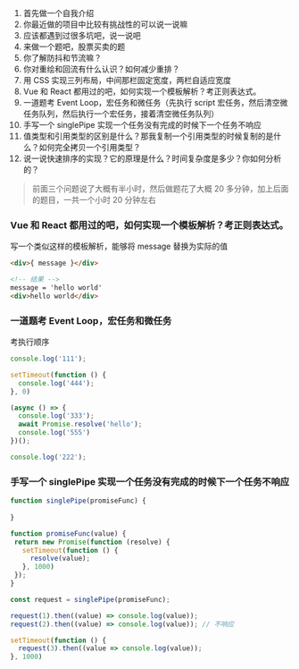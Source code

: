 1. 首先做一个自我介绍
1. 你最近做的项目中比较有挑战性的可以说一说嘛
1. 应该都遇到过很多坑吧，说一说吧
1. 来做一个题吧，股票买卖的题
1. 你了解防抖和节流嘛？
1. 你对重绘和回流有什么认识？如何减少重排？
1. 用 CSS 实现三列布局，中间那栏固定宽度，两栏自适应宽度
1. Vue 和 React 都用过的吧，如何实现一个模板解析？考正则表达式。
1. 一道题考 Event Loop，宏任务和微任务（先执行 script 宏任务，然后清空微任务队列，然后执行一个宏任务，接着清空微任务队列）
1. 手写一个 singlePipe 实现一个任务没有完成的时候下一个任务不响应
1. 值类型和引用类型的区别是什么？那我复制一个引用类型的时候复制的是什么？如何完全拷贝一个引用类型？
1. 说一说快速排序的实现？它的原理是什么？时间复杂度是多少？你如何分析的？



> 前面三个问题说了大概有半小时，然后做题花了大概 20 多分钟，加上后面的题目，一共一个小时 20 分钟左右



### Vue 和 React 都用过的吧，如何实现一个模板解析？考正则表达式。
写一个类似这样的模板解析，能够将 message 替换为实际的值
```html
<div>{ message }</div>

<!-- 结果 -->
message = 'hello world'
<div>hello world</div>
```
### 一道题考 Event Loop，宏任务和微任务
考执行顺序
```javascript
console.log('111');

setTimeout(function () {
  console.log('444');
}, 0)

(async () => {
  console.log('333');
  await Promise.resolve('hello');
  console.log('555')
})();

console.log('222');
```
### 手写一个 singlePipe 实现一个任务没有完成的时候下一个任务不响应
```javascript
function singlePipe(promiseFunc) {
  
}

function promiseFunc(value) {
 return new Promise(function (resolve) {
   setTimeout(function () {
     resolve(value);
   }, 1000)
 });
}

const request = singlePipe(promiseFunc);

request(1).then((value) => console.log(value));
request(2).then((value) => console.log(value)); // 不响应

setTimeout(function () {
  request(3).then((value => console.log(value));
}, 1000)
```
